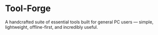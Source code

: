 # Tool-Forge
A handcrafted suite of essential tools built for general PC users — simple, lightweight, offline-first, and incredibly useful.
